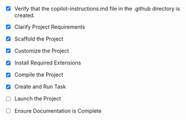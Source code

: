<!-- Learning Progress Tracker Project Instructions -->

- [x] Verify that the copilot-instructions.md file in the .github directory is created.

- [x] Clarify Project Requirements
	<!-- Learning Progress Tracker: A collaborative Python project for tracking study progress, courses, and analytics -->

- [x] Scaffold the Project
	<!-- Create Python project structure with Flask web app, SQLite storage, and modular design -->

- [x] Customize the Project
	<!-- Implement learning tracker specific modules: models, storage, analytics, reminders, web interface -->

- [x] Install Required Extensions
	<!-- Install Python development extensions -->

- [x] Compile the Project
	<!-- Setup virtual environment and install dependencies -->

- [x] Create and Run Task
	<!-- Create Flask development server task -->

- [ ] Launch the Project
	<!-- Launch Flask development server -->

- [ ] Ensure Documentation is Complete
	<!-- Complete README.md and project documentation -->

<!--
## Project Overview
Learning Progress Tracker - A collaborative system for Python learners to:
- Track courses and study sessions
- Analyze learning progress with visualizations
- Set study reminders and goals
- Generate progress reports
- Web interface for easy interaction

## Team Collaboration Features
- Modular design for parallel development
- Clear role assignments (beginner/intermediate/advanced tasks)
- Git workflow for team collaboration
- Comprehensive testing framework
-->